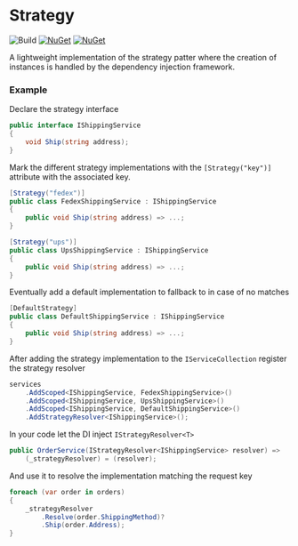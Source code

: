 # Strategy

![Build](https://github.com/p1va/strategy/workflows/Build/badge.svg)
[![NuGet](https://img.shields.io/nuget/v/strategy.svg)](https://www.nuget.org/packages/strategy) 
[![NuGet](https://img.shields.io/nuget/dt/strategy.svg)](https://www.nuget.org/packages/strategy)


A lightweight implementation of the strategy patter where the creation of instances is handled by the dependency injection framework.

### Example
Declare the strategy interface
```csharp
public interface IShippingService
{
    void Ship(string address);
}
```
Mark the different strategy implementations with the `[Strategy("key")]` attribute with the associated key.
```csharp
[Strategy("fedex")]
public class FedexShippingService : IShippingService
{
    public void Ship(string address) => ...;
}

[Strategy("ups")]
public class UpsShippingService : IShippingService
{
    public void Ship(string address) => ...;
}
```

Eventually add a default implementation to fallback to in case of no matches
```csharp
[DefaultStrategy]
public class DefaultShippingService : IShippingService
{
    public void Ship(string address) => ...;
}
```

After adding the strategy implementation to the `IServiceCollection` register the strategy resolver

```csharp
services
    .AddScoped<IShippingService, FedexShippingService>()
    .AddScoped<IShippingService, UpsShippingService>()
    .AddScoped<IShippingService, DefaultShippingService>()
    .AddStrategyResolver<IShippingService>();
```
In your code let the DI inject `IStrategyResolver<T>`

```csharp
public OrderService(IStrategyResolver<IShippingService> resolver) =>
    (_strategyResolver) = (resolver);
```

And use it to resolve the implementation matching the request key

```csharp
foreach (var order in orders)
{
    _strategyResolver
        .Resolve(order.ShippingMethod)?
        .Ship(order.Address);
}
```
